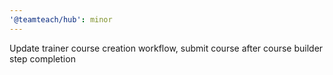 ```yaml
---
'@teamteach/hub': minor
---
```


Update trainer course creation workflow, submit course after course builder step completion
